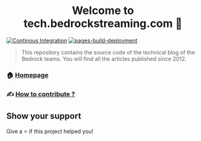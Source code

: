<h1 align="center">Welcome to tech.bedrockstreaming.com 👋</h1>

[![Continous Integration](https://github.com/BedrockStreaming/tech.bedrockstreaming.com/actions/workflows/integration.yml/badge.svg)](https://github.com/BedrockStreaming/tech.bedrockstreaming.com/actions/workflows/integration.yml)
[![pages-build-deployment](https://github.com/BedrockStreaming/tech.bedrockstreaming.com/actions/workflows/pages/pages-build-deployment/badge.svg)](https://github.com/BedrockStreaming/tech.bedrockstreaming.com/actions/workflows/pages/pages-build-deployment)

> This repository contains the source code of the technical blog of the Bedrock teams. You will find all the articles published since 2012.

### 🏠 [Homepage](https://tech.bedrockstreaming.com/)

### ✍️ [How to contribute ?](/CONTRIBUTING.md)

## Show your support

Give a ⭐️ if this project helped you!
